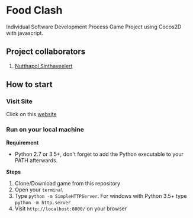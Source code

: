 # **Food Clash**
Individual Software Development Process Game Project
using Cocos2D with javascript.

## **Project collaborators**
1. [Nutthapol Sinthaveelert](https://github.com/babestvl)

## **How to start**

### **Visit Site**
Click on this [website](https://goo.gl/QIPYnX)
### **Run on your local machine**
**Requirement**

* Python 2.7 or 3.5+, don't forget to add the Python executable to your PATH afterwards.

**Steps**

1. Clone/Download game from this repository
2. Open your `terminal`
3. Type `python -m SimpleHTTPServer`. For windows with Python 3.5+ type `python -m http.server`
4. Visit `http://localhost:8000/` on your browser

